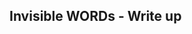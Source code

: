 Invisible WORDs - Write up
---------------------------------------------------------------------------------
